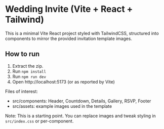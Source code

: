 # Wedding Invite (Vite + React + Tailwind)

This is a minimal Vite React project styled with TailwindCSS, structured into components to mirror the provided invitation template images.

## How to run

1. Extract the zip.
2. Run `npm install`
3. Run `npm run dev`
4. Open http://localhost:5173 (or as reported by Vite)

Files of interest:
- src/components: Header, Countdown, Details, Gallery, RSVP, Footer
- src/assets: example images used in the template

Note: This is a starting point. You can replace images and tweak styling in `src/index.css` or per-component.
